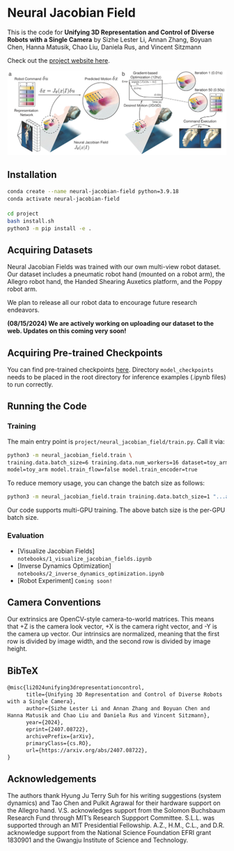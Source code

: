 # Neural Jacobian Field

This is the code for **Unifying 3D Representation and Control of Diverse Robots with a Single Camera** by Sizhe Lester Li, Annan Zhang, Boyuan Chen, Hanna Matusik, Chao Liu, Daniela Rus, and Vincent Sitzmann

Check out the [project website here](https://sizhe-li.github.io/publication/neural_jacobian_field/).

![plot](./assets/teaser.png)

## Installation

```bash
conda create --name neural-jacobian-field python=3.9.18
conda activate neural-jacobian-field

cd project
bash install.sh
python3 -m pip install -e .
```

## Acquiring Datasets

Neural Jacobian Fields was trained with our own multi-view robot dataset. Our dataset includes a pneumatic robot hand (mounted on a robot arm), the Allegro robot hand, the Handed Shearing Auxetics platform, and the Poppy robot arm.

We plan to release all our robot data to encourage future research endeavors.

**(08/15/2024) We are actively working on uploading our dataset to the web. Updates on this coming very soon!**

## Acquiring Pre-trained Checkpoints

You can find pre-trained checkpoints [here](https://drive.google.com/drive/folders/1fq0nngkeRWhCJ_CAyzQopYda20Zu-Zu8?usp=sharing). Directory `model_checkpoints` needs to be placed in the root directory for inference examples (.ipynb files) to run correctly.

## Running the Code

### Training

The main entry point is `project/neural_jacobian_field/train.py`. Call it via:

```bash
python3 -m neural_jacobian_field.train \
training.data.batch_size=6 training.data.num_workers=16 dataset=toy_arm \
model=toy_arm model.train_flow=false model.train_encoder=true
```

To reduce memory usage, you can change the batch size as follows:

```bash
python3 -m neural_jacobian_field.train training.data.batch_size=1 "...all other flags"
```

Our code supports multi-GPU training. The above batch size is the per-GPU batch size.

### Evaluation

- [Visualize Jacobian Fields] `notebooks/1_visualize_jacobian_fields.ipynb`
- [Inverse Dynamics Optimization] `notebooks/2_inverse_dynamics_optimization.ipynb`
- [Robot Experiment] `Coming soon!`

## Camera Conventions

Our extrinsics are OpenCV-style camera-to-world matrices. This means that +Z is the camera look vector, +X is the camera right vector, and -Y is the camera up vector. Our intrinsics are normalized, meaning that the first row is divided by image width, and the second row is divided by image height.


## BibTeX

```
@misc{li2024unifying3drepresentationcontrol,
      title={Unifying 3D Representation and Control of Diverse Robots with a Single Camera}, 
      author={Sizhe Lester Li and Annan Zhang and Boyuan Chen and Hanna Matusik and Chao Liu and Daniela Rus and Vincent Sitzmann},
      year={2024},
      eprint={2407.08722},
      archivePrefix={arXiv},
      primaryClass={cs.RO},
      url={https://arxiv.org/abs/2407.08722}, 
}
```

## Acknowledgements

The authors thank Hyung Ju Terry Suh for his writing suggestions (system dynamics) and Tao Chen and Pulkit Agrawal for their hardware support on the Allegro hand.
V.S. acknowledges support from the Solomon Buchsbaum Research Fund through MIT’s Research Suppport Committee. 
S.L.L. was supported through an MIT Presidential Fellowship. 
A.Z., H.M., C.L., and D.R. acknowledge support from the National Science Foundation EFRI grant 1830901 and the Gwangju Institute of Science and Technology.
